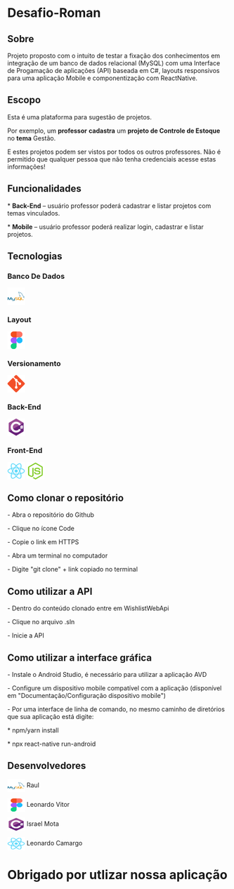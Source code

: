 # Desafio-Roman
<h2>Sobre</h2>
<p>Projeto proposto com o intuito de testar a fixação dos conhecimentos em integração de um banco de dados relacional (MySQL) com uma Interface de Progamação de aplicações (API) baseada em C#, layouts responsivos para uma aplicação Mobile e componentização com ReactNative.</p>
<h2>Escopo</h2>
<p>Esta é uma plataforma para sugestão de projetos.
  
<p>Por exemplo, um <strong>professor</strong> <strong>cadastra</strong> um <strong>projeto de Controle de Estoque</strong> no <strong>tema</strong> Gestão.</p>
  
<p>E estes projetos podem ser vistos por todos os outros professores. Não é permitido que qualquer pessoa que não tenha credenciais acesse estas informações!</p>
<h2>Funcionalidades</h2>
<p>* <strong>Back-End</strong> – usuário professor poderá cadastrar e listar projetos com temas
vinculados.</p>
<p>* <strong>Mobile</strong> – usuário professor poderá realizar login, cadastrar e listar projetos.</p>
<h2>Tecnologias</h2>
<div>
  <h3>Banco De Dados</h3>
  <img align = "center" alt = "SQL Server" height = "40" width = "40" src = "https://github.com/devicons/devicon/blob/master/icons/mysql/mysql-original-wordmark.svg">
  <h3>Layout</h3>
  <img align = "center" alt = "Figma" height = "40" width = "40" src = "https://github.com/devicons/devicon/blob/master/icons/figma/figma-original.svg">
  <h3>Versionamento</h3>
  <img align = "center" alt = "Git" height = "40" width = "40" src = "https://github.com/devicons/devicon/blob/master/icons/git/git-original.svg">
  <h3>Back-End</h3>
  <img align = "center" alt = "C#" height = "40" width = "40" src = "https://github.com/devicons/devicon/blob/master/icons/csharp/csharp-original.svg">
  <h3>Front-End</h3>
  <img align = "center" alt = "ReactNative" height = "40" width = "40" src = "https://github.com/devicons/devicon/blob/master/icons/react/react-original.svg">
  <img align = "center" alt = "NodeJs" height = "40" width = "40" src = "https://github.com/devicons/devicon/blob/master/icons/nodejs/nodejs-original.svg">
</div>
<h2>Como clonar o repositório</h2>
<p>- Abra o repositório do Github</p>
<p>- Clique no ícone Code</p>
<p>- Copie o link em HTTPS</p>
<p>- Abra um terminal no computador</p>
<p>- Digite "git clone" + link copiado no terminal</p>
<h2>Como utilizar a API</h2>
<p>- Dentro do conteúdo clonado entre em WishlistWebApi</p>
<p>- Clique no arquivo .sln</p>
<p>- Inicie a API</p>
<h2>Como utilizar a interface gráfica</h2>
<p>- Instale o Android Studio, é necessário para utilizar a aplicação AVD</p>
<p>- Configure um dispositivo mobile compatível com a aplicação (disponível em "Documentação/Configuração dispositivo mobile")</p>
<p>- Por uma interface de linha de comando, no mesmo caminho de diretórios que sua aplicação está digite: </p> 
  <p>* npm/yarn install</p>
  <p>* npx react-native run-android</p>
<h2>Desenvolvedores</h2>
<p><img align = "center" alt = "SQL Server" height = "30" width = "40" src = "https://github.com/devicons/devicon/blob/master/icons/mysql/mysql-original-wordmark.svg"> Raul  </p>
<p><img align = "center" alt = "Figma" height = "30" width = "40" src = "https://github.com/devicons/devicon/blob/master/icons/figma/figma-original.svg"> Leonardo Vitor</p>
<p><img align = "center" alt = "C#" height = "30" width = "40" src = "https://github.com/devicons/devicon/blob/master/icons/csharp/csharp-original.svg"> Israel Mota</p>
<p><img align = "center" alt = "ReactNative" height = "30" width = "40" src = "https://github.com/devicons/devicon/blob/master/icons/react/react-original.svg"> Leonardo Camargo</p>
<h1>Obrigado por utlizar nossa aplicação</h1>
